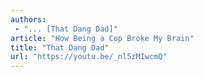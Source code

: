 ```yaml
---
authors:
 - "... [That Dang Dad]"
article: "How Being a Cop Broke My Brain"
title: "That Dang Dad"
url: "https://youtu.be/_nl5zMIwcmQ"
---
```

